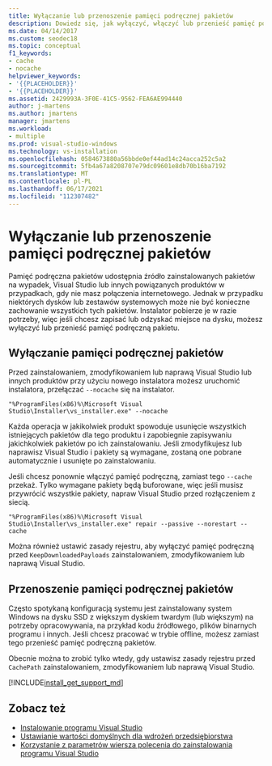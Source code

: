 ```yaml
---
title: Wyłączanie lub przenoszenie pamięci podręcznej pakietów
description: Dowiedz się, jak wyłączyć, włączyć lub przenieść pamięć podręczną pakietów Visual Studio wdrożeniach.
ms.date: 04/14/2017
ms.custom: seodec18
ms.topic: conceptual
f1_keywords:
- cache
- nocache
helpviewer_keywords:
- '{{PLACEHOLDER}}'
- '{{PLACEHOLDER}}'
ms.assetid: 2429993A-3F0E-41C5-9562-FEA6AE994440
author: j-martens
ms.author: jmartens
manager: jmartens
ms.workload:
- multiple
ms.prod: visual-studio-windows
ms.technology: vs-installation
ms.openlocfilehash: 0584673880a56bbde0ef44ad14c24acca252c5a2
ms.sourcegitcommit: 5fb4a67a8208707e79dc09601e8db70b16ba7192
ms.translationtype: MT
ms.contentlocale: pl-PL
ms.lasthandoff: 06/17/2021
ms.locfileid: "112307482"
---
```

# <a name="disable-or-move-the-package-cache"></a>Wyłączanie lub przenoszenie pamięci podręcznej pakietów

Pamięć podręczna pakietów udostępnia źródło zainstalowanych pakietów na wypadek, Visual Studio lub innych powiązanych produktów w przypadkach, gdy nie masz połączenia internetowego. Jednak w przypadku niektórych dysków lub zestawów systemowych może nie być konieczne zachowanie wszystkich tych pakietów.
Instalator pobierze je w razie potrzeby, więc jeśli chcesz zapisać lub odzyskać miejsce na dysku, możesz wyłączyć lub przenieść pamięć podręczną pakietu.

## <a name="disable-the-package-cache"></a>Wyłączanie pamięci podręcznej pakietów

Przed zainstalowaniem, zmodyfikowaniem lub naprawą Visual Studio lub innych produktów przy użyciu nowego instalatora możesz uruchomić instalatora, przełączać `--nocache` się na instalator.

```shell
"%ProgramFiles(x86)%\Microsoft Visual Studio\Installer\vs_installer.exe" --nocache
```

Każda operacja w jakikolwiek produkt spowoduje usunięcie wszystkich istniejących pakietów dla tego produktu i zapobiegnie zapisywaniu jakichkolwiek pakietów po ich zainstalowaniu. Jeśli zmodyfikujesz lub naprawisz Visual Studio i pakiety są wymagane, zostaną one pobrane automatycznie i usunięte po zainstalowaniu.

Jeśli chcesz ponownie włączyć pamięć podręczną, zamiast tego `--cache` przekaż. Tylko wymagane pakiety będą buforowane, więc jeśli musisz przywrócić wszystkie pakiety, napraw Visual Studio przed rozłączeniem z siecią.

```shell
"%ProgramFiles(x86)%\Microsoft Visual Studio\Installer\vs_installer.exe" repair --passive --norestart --cache
```

Można również ustawić zasady rejestru, aby wyłączyć pamięć podręczną przed `KeepDownloadedPayloads` [](set-defaults-for-enterprise-deployments.md) zainstalowaniem, zmodyfikowaniem lub naprawą Visual Studio.

## <a name="move-the-package-cache"></a>Przenoszenie pamięci podręcznej pakietów

Często spotykaną konfiguracją systemu jest zainstalowany system Windows na dysku SSD z większym dyskiem twardym (lub większym) na potrzeby opracowywania, na przykład kodu źródłowego, plików binarnych programu i innych. Jeśli chcesz pracować w trybie offline, możesz zamiast tego przenieść pamięć podręczną pakietów.

Obecnie można to zrobić tylko wtedy, gdy ustawisz zasady rejestru przed `CachePath` [](set-defaults-for-enterprise-deployments.md) zainstalowaniem, zmodyfikowaniem lub naprawą Visual Studio.

[!INCLUDE[install_get_support_md](includes/install_get_support_md.md)]

## <a name="see-also"></a>Zobacz też

* [Instalowanie programu Visual Studio](install-visual-studio.md)
* [Ustawianie wartości domyślnych dla wdrożeń przedsiębiorstwa](set-defaults-for-enterprise-deployments.md)
* [Korzystanie z parametrów wiersza polecenia do zainstalowania programu Visual Studio](use-command-line-parameters-to-install-visual-studio.md)
